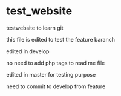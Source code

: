 test_website
============

testwebsite to learn git

this file is edited to test the feature baranch

edited in develop


no need to add php tags to read me file

edited in master for testing purpose

need to commit to develop from feature